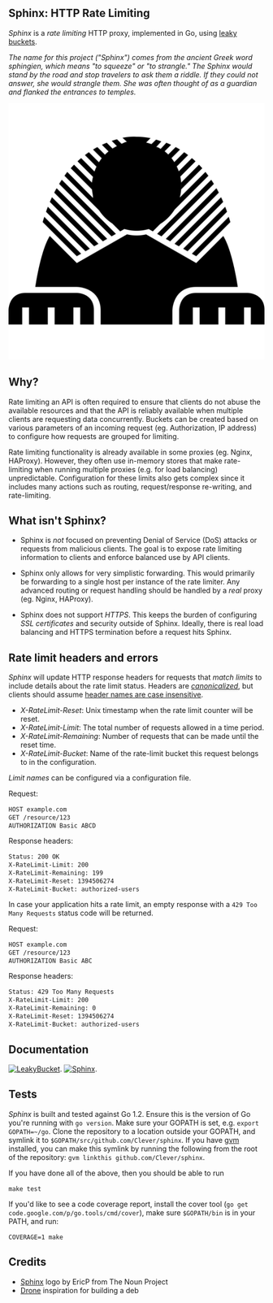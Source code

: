 ## Sphinx: HTTP Rate Limiting

_Sphinx_ is a _rate limiting_ HTTP proxy, implemented in Go, using
[leaky buckets](https://github.com/Clever/leakybucket).

*The name for this project (_"Sphinx"_) comes from the ancient Greek word sphingien, which means "to squeeze" or "to strangle." 
The Sphinx would stand by the road and stop travelers to ask them a riddle.
If they could not answer, she would strangle them. She was often thought of as a guardian and flanked the entrances to temples.*

![Sphinx](logo.png)

## Why?

Rate limiting an API is often required to ensure that clients do not abuse the available resources and that the API is reliably available when multiple clients are requesting data concurrently.
Buckets can be created based on various parameters of an incoming request (eg. Authorization, IP address) to configure how requests are grouped for limiting.

Rate limiting functionality is already available in some proxies (eg. Nginx, HAProxy).
However, they often use in-memory stores that make rate-limiting when running multiple proxies (e.g. for load balancing) unpredictable.
Configuration for these limits also gets complex since it includes many actions such as routing, request/response re-writing, and rate-limiting.

## What isn't Sphinx?

* Sphinx is *not* focused on preventing Denial of Service (DoS) attacks or requests from malicious clients.
The goal is to expose rate limiting information to clients and enforce balanced use by API clients.

* Sphinx only allows for very simplistic forwarding.
This would primarily be forwarding to a single host per instance of the rate limiter.
Any advanced routing or request handling should be handled by a _real_ proxy (eg. Nginx, HAProxy).

* Sphinx does not support _HTTPS_.
This keeps the burden of configuring _SSL certificates_ and security outside of Sphinx.
Ideally, there is real load balancing and HTTPS termination before a request hits Sphinx.

## Rate limit headers and errors

_Sphinx_ will update HTTP response headers for requests that *match limits* to include details about the rate limit status.
Headers are _[canonicalized](http://golang.org/pkg/net/http/#CanonicalHeaderKey)_, but clients should assume [header names are case insensitive](http://www.w3.org/Protocols/rfc2616/rfc2616-sec4.html#sec4.2).

 - _X-RateLimit-Reset_: Unix timestamp when the rate limit counter will be reset.
 - _X-RateLimit-Limit_: The total number of requests allowed in a time period.
 - _X-RateLimit-Remaining_: Number of requests that can be made until the reset time.
 - _X-RateLimit-Bucket_: Name of the rate-limit bucket this request belongs to in the configuration.

_Limit names_ can be configured via a configuration file.

Request:

    HOST example.com
    GET /resource/123
    AUTHORIZATION Basic ABCD

Response headers:

    Status: 200 OK
    X-RateLimit-Limit: 200
    X-RateLimit-Remaining: 199
    X-RateLimit-Reset: 1394506274
    X-RateLimit-Bucket: authorized-users

In case your application hits a rate limit, an empty response with a `429 Too Many
Requests` status code will be returned.

Request:

    HOST example.com
    GET /resource/123
    AUTHORIZATION Basic ABC

Response headers:

    Status: 429 Too Many Requests
    X-RateLimit-Limit: 200
    X-RateLimit-Remaining: 0
    X-RateLimit-Reset: 1394506274
    X-RateLimit-Bucket: authorized-users

## Documentation

[![LeakyBucket](https://godoc.org/github.com/Clever/leakybucket?status.png)](https://godoc.org/github.com/Clever/leakybucket).
[![Sphinx](https://godoc.org/github.com/Clever/sphinx?status.png)](https://godoc.org/github.com/Clever/sphinx).

## Tests

_Sphinx_ is built and tested against Go 1.2.
Ensure this is the version of Go you're running with `go version`.
Make sure your GOPATH is set, e.g. `export GOPATH=~/go`.
Clone the repository to a location outside your GOPATH, and symlink it to `$GOPATH/src/github.com/Clever/sphinx`.
If you have [gvm](https://github.com/moovweb/gvm) installed, you can make this symlink by running the following from the root of the repository: `gvm linkthis github.com/Clever/sphinx`.

If you have done all of the above, then you should be able to run

```
make test
```

If you'd like to see a code coverage report, install the cover tool 
(`go get code.google.com/p/go.tools/cmd/cover`), make sure `$GOPATH/bin` 
is in your PATH, and run:

```
COVERAGE=1 make
```

## Credits

* [Sphinx](http://thenounproject.com/term/sphinx/20572/) logo by EricP from The Noun Project
* [Drone](https://github.com/drone/drone) inspiration for building a deb
